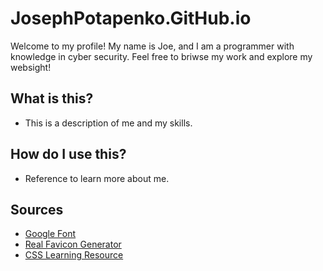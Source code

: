 # JosephPotapenko.GitHub.io
Welcome to my profile! My name is Joe, and I am a programmer with knowledge in cyber security. Feel free to briwse my work and explore my websight!
## What is this?
* This is a description of me and my skills. 
## How do I use this?
* Reference to learn more about me. 
## Sources
* [Google Font](https://fonts.google.com/)
* [Real Favicon Generator](https://realfavicongenerator.net/)
* [CSS Learning Resource](https://github.com/features/copilot)

